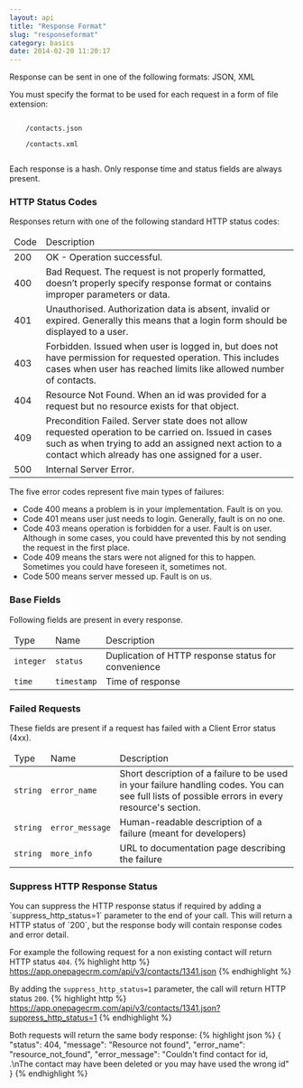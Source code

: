 ```yaml
---
layout: api
title: "Response Format"
slug: "responseformat"
category: basics
date: 2014-02-20 11:20:17
---
```



<p>Response can be sent in one of the following formats: JSON, XML</p>
<p>You must specify the format to be used for each request in a form of file extension:</p>
<p>
  <code class="bluetext">
    /contacts.json<br/>
    /contacts.xml
  </code>
</p>
<p>Each response is a hash. Only response time and status fields are always present.</p>

<h3 id="status-codes">HTTP Status Codes</h3>
<p>Responses return with one of the following standard HTTP status codes:</p>
<table class="table table-striped table-bordered">
  <thead>
    <tr>
      <td>Code</td>
      <td>Description</td>
    </tr>
  </thead>
  <tbody>
    <tr>
      <td class="greentext strong">200</td>
      <td>OK - Operation successful.</td>
    </tr>
    <tr>
      <td class="redtext strong">400</td>
      <td>Bad Request. The request is not properly formatted, doesn’t properly specify response format or contains improper parameters or data.</td>
    </tr>
    <tr>
      <td class="redtext strong">401</td>
      <td>Unauthorised. Authorization data is absent, invalid or expired. Generally this means that a login form should be displayed to a user.</td>
    </tr>
    <tr>
      <td class="redtext strong">403</td>
      <td>Forbidden. Issued when user is logged in, but does not have permission for requested operation. This includes cases when user has reached limits like allowed number of contacts.</td>
    </tr>
    <tr>
      <td class="redtext strong">404</td>
      <td>Resource Not Found. When an id was provided for a request but no resource exists for that object.</td>
    </tr>
    <tr>
    <td class="redtext strong">409</td>
    <td>Precondition Failed. Server state does not allow requested operation to be carried on. Issued in cases such as when trying to add an assigned next action to a contact which already has one
      assigned for a user.</td>
    </tr>
    <tr>
      <td class="redtext strong">500</td>
      <td>Internal Server Error.</td>
    </tr>
  </tbody>
</table>
<p>The five error codes represent five main types of failures:</p>
<ul>
  <li>Code <span class="redtext strong">400</span> means a problem is in your implementation. Fault is on you.</li>
  <li>Code <span class="redtext strong">401</span> means user just needs to login. Generally, fault is on no one.</li>
  <li>Code <span class="redtext strong">403</span> means operation is forbidden for a user. Fault is on user. Although in some cases, you could have prevented this by not sending the request in the first place.</li>
  <li>Code <span class="redtext strong">409</span> means the stars were not aligned for this to happen. Sometimes you could have foreseen it, sometimes not.</li>
  <li>Code <span class="redtext strong">500</span> means server messed up. Fault is on us.</li>
</ul>

<h3 id="base-fields">Base Fields</h3>
<p>Following fields are present in every response.</p>
<table class="table table-striped table-bordered">
  <thead>
    <tr>
      <td>Type</td>
      <td>Name</td>
      <td>Description</td>
    </tr>
  </thead>
  <tbody>
    <tr>
      <td class="nowrap"><code class="redtext">integer</code></td>
      <td><code class="bluetext">status</code></td>
      <td>Duplication of HTTP response status for convenience</td>
    </tr>
    <tr>
      <td><code class="redtext">time</code></td>
      <td class="nowrap"><code class="bluetext">timestamp</code></td>
      <td>Time of response</td>
    </tr>
  </tbody>
</table>

<h3 id="failed-requests">Failed Requests</h3>
<p>These fields are present if a request has failed with a Client Error status (4xx).</p>
<table class="table table-striped table-bordered">
  <thead>
    <tr>
      <td>Type</td>
      <td>Name</td>
      <td>Description</td>
    </tr>
  </thead>
  <tbody>
    <tr>
      <td class="nowrap"><code class="redtext">string</code></td>
      <td><code class="bluetext">error_name</code></td>
      <td>Short description of a failure to be used in your failure handling codes.
        You can see full lists of possible errors in every resource's section.</td>
      </tr>
      <tr>
        <td><code class="redtext">string</code></td>
        <td class="nowrap"><code class="bluetext">error_message</code></td>
        <td>Human-readable description of a failure (meant for developers)</td>
      </tr>
      <tr>
        <td><code class="redtext">string</code></td>
        <td><code class="bluetext">more_info</code></td>
        <td>URL to documentation page describing the failure</td>
      </tr>
    </tbody>
  </table>

<h3 id="suppress-http-status">Suppress HTTP Response Status</h3>
You can suppress the HTTP response status if required by adding a `suppress_http_status=1` parameter to the end of your call. This will return a HTTP status of `200`, but the response body will contain response codes and error detail.

For example the following request for a non existing contact will return HTTP status `404`.
{% highlight http %}
 https://app.onepagecrm.com/api/v3/contacts/1341.json
{% endhighlight %}

By adding the `suppress_http_status=1` parameter, the call will return HTTP status `200`.
{% highlight http %}
 https://app.onepagecrm.com/api/v3/contacts/1341.json?suppress_http_status=1
{% endhighlight %}

Both requests will return the same body response:
{% highlight json %}
{
  "status": 404,
  "message": "Resource not found",
  "error_name": "resource_not_found",
  "error_message": "Couldn't find contact for id, .\nThe contact may have been deleted or you may have used the wrong id"
}
{% endhighlight %}
